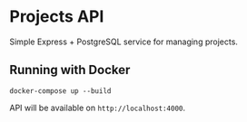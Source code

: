 # Projects API

Simple Express + PostgreSQL service for managing projects.

## Running with Docker

```
docker-compose up --build
```

API will be available on `http://localhost:4000`.
